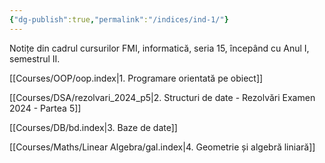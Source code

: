 ```yaml
---
{"dg-publish":true,"permalink":"/indices/ind-1/"}
---
```



Notițe din cadrul cursurilor FMI, informatică, seria 15, începând cu Anul I, semestrul II. 

[[Courses/OOP/oop.index\|1. Programare orientată pe obiect]]

[[Courses/DSA/rezolvari_2024_p5\|2. Structuri de date - Rezolvări Examen 2024 - Partea 5]]

[[Courses/DB/bd.index\|3. Baze de date]]

[[Courses/Maths/Linear Algebra/gal.index\|4. Geometrie și algebră liniară]]